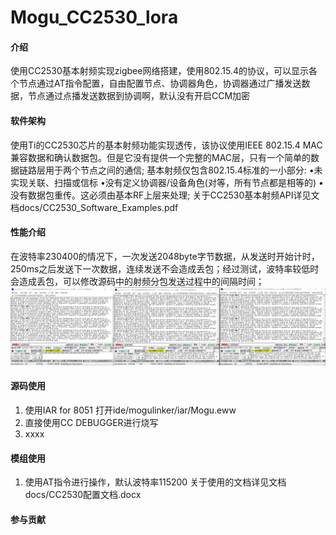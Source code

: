 # Mogu_CC2530_lora

#### 介绍
使用CC2530基本射频实现zigbee网络搭建，使用802.15.4的协议，可以显示各个节点通过AT指令配置，自由配置节点、协调器角色，协调器通过广播发送数据，节点通过点播发送数据到协调啊，默认没有开启CCM加密

#### 软件架构
使用Ti的CC2530芯片的基本射频功能实现透传，该协议使用IEEE 802.15.4 MAC兼容数据和确认数据包。但是它没有提供一个完整的MAC层，只有一个简单的数据链路层用于两个节点之间的通信;
基本射频仅包含802.15.4标准的一小部分:
    •未实现关联、扫描或信标
    •没有定义协调器/设备角色(对等，所有节点都是相等的)
    •没有数据包重传。这必须由基本RF上层来处理;
关于CC2530基本射频API详见文档docs/CC2530_Software_Examples.pdf

#### 性能介绍
在波特率230400的情况下，一次发送2048byte字节数据，从发送时开始计时，250ms之后发送下一次数据，连续发送不会造成丢包；经过测试，波特率较低时会造成丢包，可以修改源码中的射频分包发送过程中的间隔时间；
![image](https://github.com/zachiot/Zigbee_Passthrough/blob/master/img/230400%E6%B3%A2%E7%89%B9%E7%8E%87%E6%B5%8B%E8%AF%95.png)

#### 源码使用

1.  使用IAR for 8051 打开ide/mogulinker/iar/Mogu.eww
2.  直接使用CC DEBUGGER进行烧写
3.  xxxx

#### 模组使用

1.  使用AT指令进行操作，默认波特率115200
    关于使用的文档详见文档docs/CC2530配置文档.docx


#### 参与贡献

